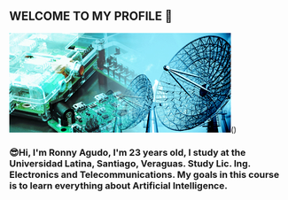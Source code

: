 ## WELCOME TO MY PROFILE 👋
<img src="https://github.com/RonnyAgudo/RonnyAgudo/blob/master/electronica-y-telecomunicaciones-panel_derecho.jpg" />()
### :sunglasses:Hi, I'm Ronny Agudo, I'm 23 years old, I study at the Universidad Latina, Santiago, Veraguas. Study Lic. Ing. Electronics and Telecommunications. My goals in this course is to learn everything about Artificial Intelligence.
<!--
**RonnyAgudo/RonnyAgudo** is a ✨ _special_ ✨ repository because its `README.md` (this file) appears on your GitHub profile.
